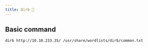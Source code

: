 ```yaml
---
title: Dirb 📢
---
```

## Basic command

````shell
dirb http://10.10.233.35/ /usr/share/wordlists/dirb/common.txt 
````